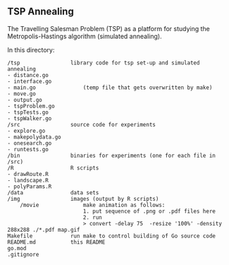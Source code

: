 ## TSP Annealing

The Travelling Salesman Problem (TSP) as a platform for studying the Metropolis-Hastings algorithm (simulated annealing).

In this directory:

    /tsp                library code for tsp set-up and simulated annealing  
    - distance.go
    - interface.go
    - main.go               (temp file that gets overwritten by make)
    - move.go
    - output.go
    - tspProblem.go
    - tspTests.go
    - tspWalker.go
    /src                source code for experiments
    - explore.go
    - makepolydata.go
    - onesearch.go
    - runtests.go
    /bin                binaries for experiments (one for each file in /src)
    /R                  R scripts
    - drawRoute.R
    - landscape.R
    - polyParams.R
    /data               data sets
    /img                images (output by R scripts)
        /movie              make animation as follows:
                            1. put sequence of .png or .pdf files here
                            2. run 
                            > convert -delay 75  -resize '100%' -density 288x288 ./*.pdf map.gif
    Makefile            run make to control building of Go source code
    README.md           this README
    go.mod
    .gitignore